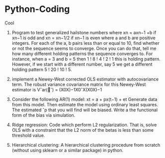 # Python-Coding
Cool
1. Program to test generalized hailstone numbers where xn = axn−1 +b if xn−1 is odd and xn = xn−1/2
if xn−1 is even where a and b are positive integers. For each of the a, b pairs less than or equal to 10, find
whether or not the sequence seems to converge. Once you can do that, tell me how many different holding
patterns the sequence converges to. For instance, when a = 3 and b = 5 then 1 ! 8 ! 4 ! 2 ! 1 this
is holding pattern. However, if we start with a different number, say 5 we get a different holding pattern
5 ! 20 ! 10 ! 5.

2. implement a Newey-West corrected OLS estimator with
autocovariance term. The robust variance covariance matrix for this Newey-West estimator is 
Vˆar(ˆ) = (X0X)−1X0ˆX(X0X)−1

3. Consider the following AR(1) model:
xt = a + px(t−1) + et
Generate data from this model. Then estimate the model using ordinary least squares. The estimated ˆp that
you will find will be biased. Write a the functional form of the bias via simulation.

4. Ridge regression: Code which perform L2 regularization. That is, solve OLS with a constraint that the L2 norm of
the betas is less than some threshold value.

5. Hierarchical clustering: A hierarchical clustering procedure from scratch (without using sklearn or a similar package) in
python.
